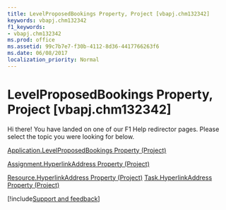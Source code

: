 ```yaml
---
title: LevelProposedBookings Property, Project [vbapj.chm132342]
keywords: vbapj.chm132342
f1_keywords:
- vbapj.chm132342
ms.prod: office
ms.assetid: 99c7b7e7-f30b-4112-8d36-4417766263f6
ms.date: 06/08/2017
localization_priority: Normal
---
```



# LevelProposedBookings Property, Project [vbapj.chm132342]

Hi there! You have landed on one of our F1 Help redirector pages. Please select the topic you were looking for below.

[Application.LevelProposedBookings Property (Project)](http://msdn.microsoft.com/library/34b1d355-a5c5-38c2-9502-064ecd81906e%28Office.15%29.aspx)

[Assignment.HyperlinkAddress Property (Project)](http://msdn.microsoft.com/library/ead317d6-aa1a-57a1-4d58-189ccf551b40%28Office.15%29.aspx)

[Resource.HyperlinkAddress Property (Project)](http://msdn.microsoft.com/library/44de3c24-ff9d-49dc-d942-8167a73b9ef6%28Office.15%29.aspx)
[Task.HyperlinkAddress Property (Project)](http://msdn.microsoft.com/library/0fd6c70e-df9e-1d6e-df65-aa1de2f98b44%28Office.15%29.aspx)

[!include[Support and feedback](~/includes/feedback-boilerplate.md)]